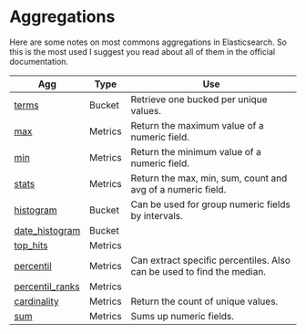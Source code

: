 # Aggregations

Here are some notes on most commons aggregations in Elasticsearch. So this is the most used I suggest you read about all of them in the official documentation.

| **Agg**                                                                                                                                       |**Type**| **Use**                                                              |
|-----------------------------------------------------------------------------------------------------------------------------------------------|--------|----------------------------------------------------------------------|
|[terms](https://www.elastic.co/guide/en/elasticsearch/reference/current/search-aggregations-bucket-terms-aggregation.html)                     |Bucket  |Retrieve one bucked per unique values.                                |
|[max](https://www.elastic.co/guide/en/elasticsearch/reference/current/search-aggregations-metrics-max-aggregation.html)                        |Metrics |Return the maximum value of a numeric field.                          |
|[min](https://www.elastic.co/guide/en/elasticsearch/reference/current/search-aggregations-metrics-min-aggregation.html)                        |Metrics |Return the minimum value of a numeric field.                          |
|[stats](https://www.elastic.co/guide/en/elasticsearch/reference/current/search-aggregations-metrics-stats-aggregation.html)                    |Metrics |Return the max, min, sum, count and avg of a numeric field.           |
|[histogram](https://www.elastic.co/guide/en/elasticsearch/reference/current/search-aggregations-bucket-histogram-aggregation.html)             |Bucket  |Can be used for group numeric fields by intervals.                    |
|[date_histogram](https://www.elastic.co/guide/en/elasticsearch/reference/current/search-aggregations-bucket-datehistogram-aggregation.html)    |Bucket  |                                                                      |
|[top_hits](https://www.elastic.co/guide/en/elasticsearch/reference/current/search-aggregations-metrics-top-hits-aggregation.html)              |Metrics |                                                                      |
|[percentil](https://www.elastic.co/guide/en/elasticsearch/reference/current/search-aggregations-metrics-percentile-aggregation.html)           |Metrics |Can extract specific percentiles. Also can be used to find the median.|
|[percentil_ranks](https://www.elastic.co/guide/en/elasticsearch/reference/current/search-aggregations-metrics-percentile-rank-aggregation.html)|Metrics |                                                                      |
|[cardinality](https://www.elastic.co/guide/en/elasticsearch/reference/current/search-aggregations-metrics-cardinality-aggregation.html)        |Metrics |Return the count of unique values.                                    |
|[sum](https://www.elastic.co/guide/en/elasticsearch/reference/current/search-aggregations-metrics-sum-aggregation.html)                        |Metrics |Sums up numeric fields.                                               |
